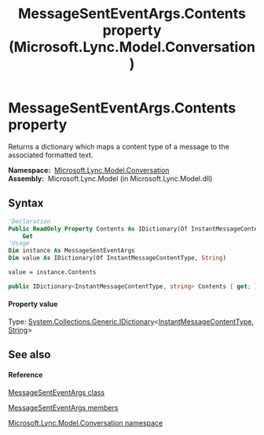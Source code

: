 ﻿---
title: MessageSentEventArgs.Contents property  (Microsoft.Lync.Model.Conversation)
TOCTitle: 'Contents property '
ms:assetid: P:Microsoft.Lync.Model.Conversation.MessageSentEventArgs.Contents_DI_3_UC_OCS14MrefLyncWPF
ms:mtpsurl: https://msdn.microsoft.com/en-us/library/microsoft.lync.model.conversation.messagesenteventargs.contents_di_3_uc_ocs14mreflyncwpf(v=office.15)
ms:contentKeyID: 48591737
ms.date: 07/28/2014
mtps_version: v=office.15
f1_keywords:
- Microsoft.Lync.Model.Conversation.MessageSentEventArgs.Contents
dev_langs:
- CSharp
- JScript
- VB
- other
---

# MessageSentEventArgs.Contents property

Returns a dictionary which maps a content type of a message to the associated formatted text.

**Namespace:**  [Microsoft.Lync.Model.Conversation](microsoft-lync-model-conversation-namespace_2.md)  
**Assembly:**  Microsoft.Lync.Model (in Microsoft.Lync.Model.dll)

## Syntax

``` vb
'Declaration
Public ReadOnly Property Contents As IDictionary(Of InstantMessageContentType, String)
    Get
'Usage
Dim instance As MessageSentEventArgs
Dim value As IDictionary(Of InstantMessageContentType, String)

value = instance.Contents
```

``` csharp
public IDictionary<InstantMessageContentType, string> Contents { get; }
```

#### Property value

Type: [System.Collections.Generic.IDictionary](http://msdn2.microsoft.com/en-us/library/s4ys34ea)\<[InstantMessageContentType](instantmessagecontenttype-enumeration-microsoft-lync-model-conversation_2.md), [String](http://msdn2.microsoft.com/en-us/library/s1wwdcbf)\>  

## See also

#### Reference

[MessageSentEventArgs class](messagesenteventargs-class-microsoft-lync-model-conversation_2.md)

[MessageSentEventArgs members](messagesenteventargs-members-microsoft-lync-model-conversation_2.md)

[Microsoft.Lync.Model.Conversation namespace](microsoft-lync-model-conversation-namespace_2.md)

